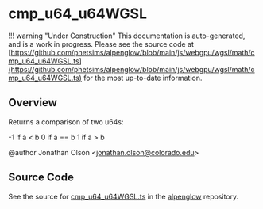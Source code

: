 # cmp_u64_u64WGSL

!!! warning "Under Construction"
    This documentation is auto-generated, and is a work in progress. Please see the source code at
    [https://github.com/phetsims/alpenglow/blob/main/js/webgpu/wgsl/math/cmp_u64_u64WGSL.ts](https://github.com/phetsims/alpenglow/blob/main/js/webgpu/wgsl/math/cmp_u64_u64WGSL.ts) for the most up-to-date information.

## Overview

Returns a comparison of two u64s:

-1 if a &lt; b
0 if a == b
1 if a &gt; b

@author Jonathan Olson &lt;jonathan.olson@colorado.edu&gt;



## Source Code

See the source for [cmp_u64_u64WGSL.ts](https://github.com/phetsims/alpenglow/blob/main/js/webgpu/wgsl/math/cmp_u64_u64WGSL.ts) in the [alpenglow](https://github.com/phetsims/alpenglow) repository.
